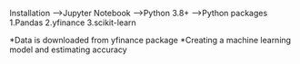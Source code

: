 Installation
-->Jupyter Notebook
-->Python 3.8+
-->Python packages
      1.Pandas
      2.yfinance
      3.scikit-learn

*Data is downloaded from yfinance package
*Creating a machine learning model and estimating accuracy
